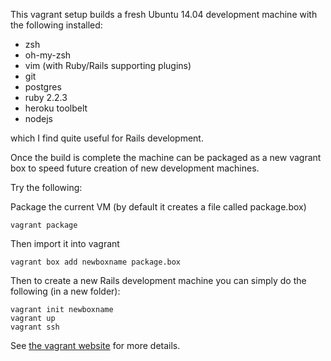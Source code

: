 This vagrant setup builds a fresh Ubuntu 14.04 development machine with the following installed:

* zsh
* oh-my-zsh
* vim (with Ruby/Rails supporting plugins)
* git
* postgres
* ruby 2.2.3
* heroku toolbelt
* nodejs

which I find quite useful for Rails development.

Once the build is complete the machine can be packaged as a new vagrant box to speed future creation of new development machines.

Try the following:

Package the current VM (by default it creates a file called package.box)
````
vagrant package
````

Then import it into vagrant
````
vagrant box add newboxname package.box
````

Then to create a new Rails development machine you can simply do the following (in a new folder):
````
vagrant init newboxname
vagrant up
vagrant ssh
````
See [the vagrant website](https://www.vagrantup.com/) for more details.
